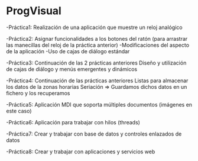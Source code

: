 # ProgVisual

-Práctica1: Realización de una aplicación que muestre un reloj analógico

-Práctica2: Asignar funcionalidades a los botones del ratón (para arrastrar las manecillas del reloj de la práctica anterior)
-Modificaciones del aspecto de la aplicación
-Uso de cajas de diálogo estándar
  
-Práctica3: Continuación de las 2 prácticas anteriores
  Diseño y utilización de cajas de diálogo y menús emergentes y dinámicos
  
-Práctica4: Continuación de las prácticas anteriores
  Listas para almacenar los datos de la zonas horarias
  Seriación => Guardamos dichos datos en un fichero y los recuperamos
  
-Práctica5: Aplicación MDI que soporta múltiples documentos (imágenes en este caso)

-Práctica6: Aplicación para trabajar con hilos (threads)

-Práctica7: Crear y trabajar con base de datos y controles enlazados de datos

-Práctica8: Crear y trabajar con aplicaciones y servicios web

